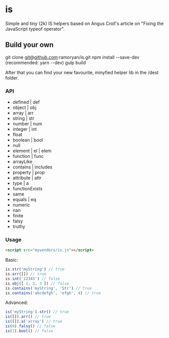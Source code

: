 # is
Simple and tiny (2k) IS helpers based on Angus Croll's article on "Fixing the JavaScript typeof operator".

## Build your own
git clone git@github.com:ramoryan/is.git
npm install --save-dev (recommended: yarn --dev)
gulp build

After that you can find your new favourite, minyfied helper lib in the /dest folder.

### API
- defined | def
- object | obj
- array | arr
- string | str
- number | num
- integer | int
- float
- boolean | bool
- null
- element | el | elem
- function | func
- arrayLike
- contains | includes
- property | prop
- attribute | attr
- type | a
- functionExists
- same
- equals | eq
- numeric
- nan
- finite
- falsy
- truthy

### Usage
```html
<script src="myvendors/is.js"></script>
```

Basic:
```js
is.str('myString') // true
is.arr([]) // true
is.int('12345') // false
is.obj([ 1, 2, 3 ]) // false
is.contains('myString', 'Str') // true
is.contains('abcdefgh', 'efgh', 4) // true
```

Advanced:
```js
is('myString').str() // true
is([]).arr() // true
is([]).a('array') // true
is(0).falsy() // false
is(1).bool() // false
```